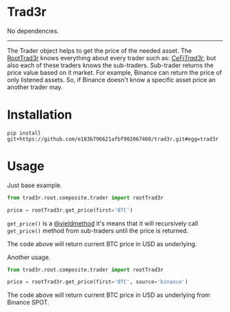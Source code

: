# Trad3r
No dependencies.

---
The Trader object helps to get the price of the needed asset. The [RootTrad3r](https://github.com/e183b796621afbf902067460/trad3r/blob/master/trad3er/root/composite/trader.py) knows everything about every trader such as: [*CeFiTrad3r*](https://github.com/e183b796621afbf902067460/trad3r/blob/master/trad3er/root/components/cefi/composite/trader.py), but also each of these traders knows the sub-traders. Sub-trader returns the price value based on it market. For example, Binance can return the price of only listened assets. So, if Binance doesn't know a specific asset price an another trader may.

# Installation
```
pip install git+https://github.com/e183b796621afbf902067460/trad3r.git#egg=trad3r
```

# Usage
Just base example.

```python
from trad3r.root.composite.trader import rootTrad3r

price = rootTrad3r.get_price(first='BTC')
```
`get_price()` is a [@yieldmethod](https://github.com/e183b796621afbf902067460/trad3r/blob/master/trad3er/decorators/yieldmethod.py) it's means that it will recursively call `get_price()` method from sub-traders until the price is returned.

The code above will return current BTC price in USD as underlying. 

Another usage.

```python
from trad3r.root.composite.trader import rootTrad3r

price = rootTrad3r.get_price(first='BTC', source='binance')
```
The code above will return current BTC price in USD as underlying from Binance SPOT. 
